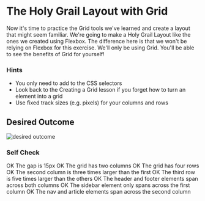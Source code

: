# The Holy Grail Layout with Grid

Now it's time to practice the Grid tools we've learned and create a layout that might seem familiar. We're going to make a Holy Grail Layout like the ones we created using Flexbox. The difference here is that we won't be relying on Flexbox for this exercise. We'll only be using Grid. You'll be able to see the benefits of Grid for yourself!

### Hints

- You only need to add to the CSS selectors
- Look back to the Creating a Grid lesson if you forget how to turn an element into a grid
- Use fixed track sizes (e.g. pixels) for your columns and rows

## Desired Outcome

![desired outcome](./desired-outcome.png)

### Self Check

OK The gap is 15px
OK The grid has two columns
OK The grid has four rows
OK The second column is three times larger than the first
OK The third row is five times larger than the others
OK The header and footer elements span across both columns
OK The sidebar element only spans across the first column
OK The nav and article elements span across the second column
